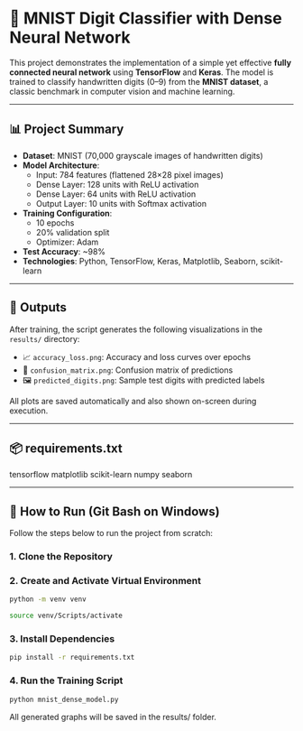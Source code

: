 # 🧠 MNIST Digit Classifier with Dense Neural Network

This project demonstrates the implementation of a simple yet effective **fully connected neural network** using **TensorFlow** and **Keras**. The model is trained to classify handwritten digits (0–9) from the **MNIST dataset**, a classic benchmark in computer vision and machine learning.

---

## 📊 Project Summary

- **Dataset**: MNIST (70,000 grayscale images of handwritten digits)
- **Model Architecture**:
  - Input: 784 features (flattened 28×28 pixel images)
  - Dense Layer: 128 units with ReLU activation
  - Dense Layer: 64 units with ReLU activation
  - Output Layer: 10 units with Softmax activation
- **Training Configuration**:
  - 10 epochs
  - 20% validation split
  - Optimizer: Adam
- **Test Accuracy**: ~98%
- **Technologies**: Python, TensorFlow, Keras, Matplotlib, Seaborn, scikit-learn

---

## 📂 Outputs

After training, the script generates the following visualizations in the `results/` directory:

- 📈 `accuracy_loss.png`: Accuracy and loss curves over epochs  
- 🔢 `confusion_matrix.png`: Confusion matrix of predictions  
- 🖼️ `predicted_digits.png`: Sample test digits with predicted labels

All plots are saved automatically and also shown on-screen during execution.

---

## 📦 requirements.txt

tensorflow
matplotlib
scikit-learn
numpy
seaborn


---

## 🚀 How to Run (Git Bash on Windows)

Follow the steps below to run the project from scratch:

### 1. Clone the Repository

### 2. Create and Activate Virtual Environment

```bash
python -m venv venv

source venv/Scripts/activate
```

### 3. Install Dependencies

```bash
pip install -r requirements.txt
```
### 4. Run the Training Script

```bash
python mnist_dense_model.py
```

All generated graphs will be saved in the results/ folder.


